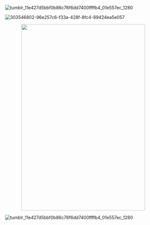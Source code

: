 ![tumblr_11e427d5bbf0b86c76f6dd7400ffffb4_01e557ec_1280](https://github.com/cheriigutzz/cheriigutzz/assets/157747030/c40ba01e-aaff-4481-b035-d4c2c74ca03d)

![303546802-96e257c6-f33a-428f-8fc4-89424ea5e057](https://github.com/cheriigutzz/cheriigutzz/assets/157747030/c3311e34-a2f7-4f99-a6b1-62d7f63003d7)


<p align="center">
<img width="400" height="600" src="https://github.com/cheriigutzz/cheriigutzz/assets/157747030/3d6c2f4c-9f64-46a5-a92c-fb7babdb6bc5">
</p>

![tumblr_11e427d5bbf0b86c76f6dd7400ffffb4_01e557ec_1280](https://github.com/cheriigutzz/cheriigutzz/assets/157747030/c40ba01e-aaff-4481-b035-d4c2c74ca03d)
